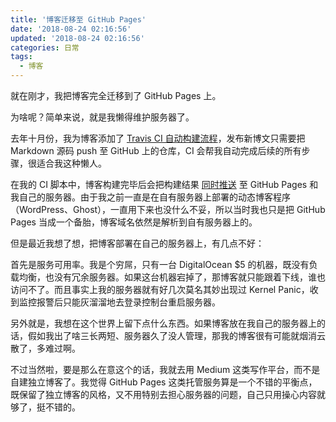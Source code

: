 ```yaml
---
title: '博客迁移至 GitHub Pages'
date: '2018-08-24 02:16:56'
updated: '2018-08-24 02:16:56'
categories: 日常
tags:
  - 博客
---
```


就在刚才，我把博客完全迁移到了 GitHub Pages 上。

为啥呢？简单来说，就是我懒得维护服务器了。

<!--more-->

去年十月份，我为博客添加了 [Travis CI 自动构建流程](https://blessing.studio/deploy-hexo-blog-automatically-with-travis-ci/)，发布新博文只需要把 Markdown 源码 push 至 GitHub 上的仓库，CI 会帮我自动完成后续的所有步骤，很适合我这种懒人。

在我的 CI 脚本中，博客构建完毕后会把构建结果 [同时推送](https://github.com/printempw/printempw.github.io/blob/source/.travis/deploy.sh#L19) 至 GitHub Pages 和我自己的服务器。由于我之前一直是在自有服务器上部署的动态博客程序（WordPress、Ghost），一直用下来也没什么不妥，所以当时我也只是把 GitHub Pages 当成一个备胎，博客域名依然是解析到自有服务器上的。

但是最近我想了想，把博客部署在自己的服务器上，有几点不好：

首先是服务可用率。我是个穷屌，只有一台 DigitalOcean $5 的机器，既没有负载均衡，也没有冗余服务器。如果这台机器宕掉了，那博客就只能跟着下线，谁也访问不了。而且事实上我的服务器就有好几次莫名其妙出现过 Kernel Panic，收到监控报警后只能灰溜溜地去登录控制台重启服务器。

另外就是，我想在这个世界上留下点什么东西。如果博客放在我自己的服务器上的话，假如我出了啥三长两短、服务器久了没人管理，那我的博客很有可能就烟消云散了，多难过啊。

不过当然啦，要是那么在意这个的话，我就去用 Medium 这类写作平台，而不是自建独立博客了。我觉得 GitHub Pages 这类托管服务算是一个不错的平衡点，既保留了独立博客的风格，又不用特别去担心服务器的问题，自己只用操心内容就够了，挺不错的。
